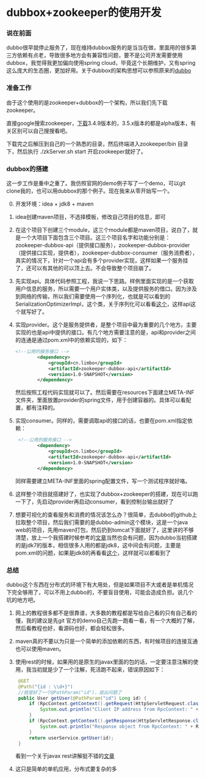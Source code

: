 # dubbox+zookeeper的使用开发

### 说在前面

dubbo很早就停止服务了，现在维持dubbox服务的是当当在做，里面用的很多第三方依赖有点老，导致很多地方会有兼容性问题，要不是公司开发需要使用dubbox，我觉得我更加偏向使用spring cloud，毕竟这个长期维护，又有spring这么庞大的生态圈，更加好用。关于dubbox的架构思想可以参照原来的[dubbo](http://dubbo.io/User+Guide-zh.htm)

### 准备工作

由于这个使用的是zookeeper+dubbox的一个架构，所以我们先下载zookeeper。

直接google搜索zookeeper，[下载](http://mirror.bit.edu.cn/apache/zookeeper/zookeeper-3.4.9/)3.4.9版本的，3.5.x版本的都是alpha版本，有关区别可以自己搜搜看吧。

下载完之后解压到自己的一个熟悉的目录，然后终端进入zookeeper/bin 目录下，然后执行 ./zkServer.sh start 开启zookeeper就好了。

### dubbox的搭建

这一步工作是重中之重了。我仿照官网的demo例子写了一个demo，可以git clone我的，也可以用dubbox的那个例子。现在我来从零开始写一个。

0. 开发环境：idea + jdk8 + maven

1. idea创建maven项目，不选择模板，修改自己项目的信息，即可

2. 在这个项目下创建三个module，这三个module都是maven项目，说白了，就是一个大项目下面包含三个项目。这三个项目名字和功能分别是：zookeeper-dubbox-api（提供接口服务），zookeeper-dubbox-provider（提供接口实现，提供者），zookeeper-dubbox-consumer（服务消费者），真实的情况下，针对一个api会有多个provider实现，这样如果一个服务挂了，还可以有其他的可以顶上去。不会导致整个项目崩了。

3. 先实现api。具体代码参照工程，我说一下思路。样例里面实现的是一个获取用户信息的服务，所以需要一个用户实体类，以及提供服务的借口。因为涉及到网络的传输，所以我们需要使用一个序列化，也就是可以看到的SerializationOptimizerImpl，这个类，关于序列化可以看看[这个](https://dangdangdotcom.github.io/dubbox/serialization.html)，这样api这个就写好了。

4. 实现provider。这个是服务提供者，是整个项目中最为重要的几个地方。主要实现的也是api中提供的接口。有几个地方需要注意的是，api和provider之间的连通是通过pom.xml中的依赖实现的，如下：

   ```Xml
   <!--公用的服务接口 -->
           <dependency>
               <groupId>cn.limbo</groupId>
               <artifactId>zookeeper-dubbox-api</artifactId>
               <version>1.0-SNAPSHOT</version>
           </dependency>
   ```

   然后按照工程代码实现就可以了。然后需要在resources下面建立META-INF文件夹，里面放置provider的spring文件，用于创建容器的。具体可以看配置，都有注释的。

5. 实现consumer。同样的，需要调取api的接口的话，也要在pom.xml指定依赖：

   ```Xml
    <!--公用的服务接口 -->
           <dependency>
               <groupId>cn.limbo</groupId>
               <artifactId>zookeeper-dubbox-api</artifactId>
               <version>1.0-SNAPSHOT</version>
           </dependency>
   ```

   同样需要建立META-INF里面的spring配置文件，写一个测试程序就好咯。

6. 这样整个项目就搭建好了，也实现了dubbox+zookeeper的搭建，现在可以跑一下了，先启动provider再启动consumer，看到控制台输出就好了

7. 想要可视化的查看服务和消费的情况该怎么办？很简单，去dubbo的github上拉取整个项目，然后我们需要的是dubbo-admin这个模块，这是一个java web的项目，先用maven打包，然后扔到tomcat下面就好了，这里讲的不够清楚，放上一个我搭建时候参考的[文章](http://blog.csdn.net/evankaka/article/details/47858707)当然也会有问题，因为dubbo当初搭建的是jdk7的版本，相信很多人用的都是jdk8，这中间会有问题，主要是pom.xml的问题，如果是jdk8的再看看[这个](http://www.cnblogs.com/ziyouchutuwenwu/p/6292070.html)，这样就可以都看到了

### 总结

dubbo这个东西在分布式的环境下有大用处，但是如果项目不大或者是单机情况下完全够用了，可以不用上dubbo的，不要盲目使用，可能会造成负担。说几个坑的地方吧。

1. 网上的教程很多都不是很靠谱，大多数的教程都是写给自己看的只有自己看的懂，我的建议是先git 官方的demo自己先跑一跑看一看，有一个大概的了解，然后看教程也好，看源码也好，都会轻松很多。

2. maven真的不要以为只是一个简单的添加依赖的东西，有时候项目的连接互通也可以使用maven。

3. 使用rest的时候，如果用的是原生的javax里面的包的话，一定要注意注解的使用，我当初就是少了一个注解，死活跑不起来，错误原因如下：

   ```Java
   	@GET
   	@Path("{id : \\d+}")
   	//就是好了一个@PathParam("id")，就出问题了
   	public User getUser(@PathParam("id") Long id) {
   		if (RpcContext.getContext().getRequest(HttpServletRequest.class) != null) {
   			System.out.println("Client IP address from RpcContext: " + 		    RpcContext.getContext().getRequest(HttpServletRequest.class).getRemoteAddr());
   		}
   		if (RpcContext.getContext().getResponse(HttpServletResponse.class) != null) {
   			System.out.println("Response object from RpcContext: " + RpcContext.getContext().getResponse(HttpServletResponse.class));
   		}
   		return userService.getUser(id);
   	}
   ```


   看到一个关于javax rest讲解挺不错的[文章](http://dangdangdotcom.github.io/dubbox/rest.html)

4. 这只是简单的单机应用，分布式要复杂的多

   ​